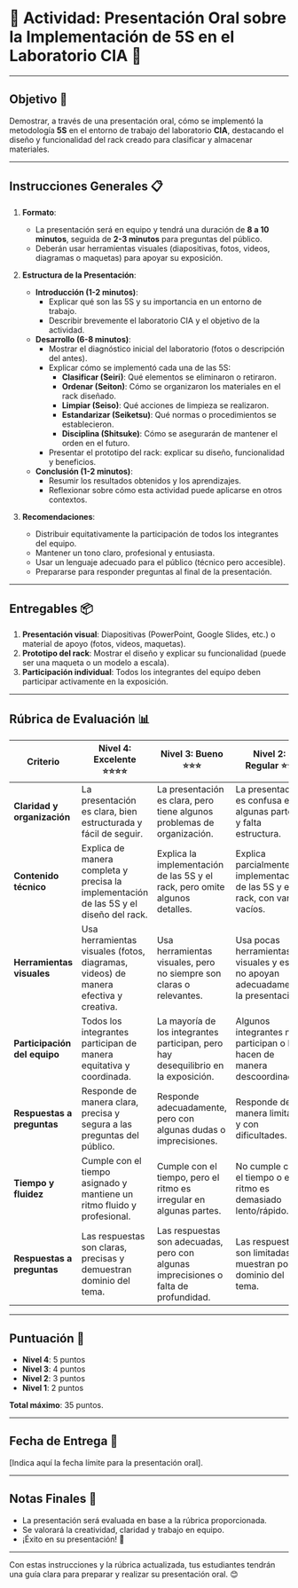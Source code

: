 # 🎤 Actividad: Presentación Oral sobre la Implementación de 5S en el Laboratorio CIA 🧪

---

## **Objetivo** 🎯  
Demostrar, a través de una presentación oral, cómo se implementó la metodología **5S** en el entorno de trabajo del laboratorio **CIA**, destacando el diseño y funcionalidad del rack creado para clasificar y almacenar materiales.

---

## **Instrucciones Generales** 📋

1. **Formato**:  
   - La presentación será en equipo y tendrá una duración de **8 a 10 minutos**, seguida de **2-3 minutos** para preguntas del público.  
   - Deberán usar herramientas visuales (diapositivas, fotos, videos, diagramas o maquetas) para apoyar su exposición.  

2. **Estructura de la Presentación**:  
   - **Introducción (1-2 minutos)**:  
     - Explicar qué son las 5S y su importancia en un entorno de trabajo.  
     - Describir brevemente el laboratorio CIA y el objetivo de la actividad.  
   - **Desarrollo (6-8 minutos)**:  
     - Mostrar el diagnóstico inicial del laboratorio (fotos o descripción del antes).  
     - Explicar cómo se implementó cada una de las 5S:  
       - **Clasificar (Seiri)**: Qué elementos se eliminaron o retiraron.  
       - **Ordenar (Seiton)**: Cómo se organizaron los materiales en el rack diseñado.  
       - **Limpiar (Seiso)**: Qué acciones de limpieza se realizaron.  
       - **Estandarizar (Seiketsu)**: Qué normas o procedimientos se establecieron.  
       - **Disciplina (Shitsuke)**: Cómo se asegurarán de mantener el orden en el futuro.  
     - Presentar el prototipo del rack: explicar su diseño, funcionalidad y beneficios.  
   - **Conclusión (1-2 minutos)**:  
     - Resumir los resultados obtenidos y los aprendizajes.  
     - Reflexionar sobre cómo esta actividad puede aplicarse en otros contextos.  

3. **Recomendaciones**:  
   - Distribuir equitativamente la participación de todos los integrantes del equipo.  
   - Mantener un tono claro, profesional y entusiasta.  
   - Usar un lenguaje adecuado para el público (técnico pero accesible).  
   - Prepararse para responder preguntas al final de la presentación.  

---

## **Entregables** 📦

1. **Presentación visual**: Diapositivas (PowerPoint, Google Slides, etc.) o material de apoyo (fotos, videos, maquetas).  
2. **Prototipo del rack**: Mostrar el diseño y explicar su funcionalidad (puede ser una maqueta o un modelo a escala).  
3. **Participación individual**: Todos los integrantes del equipo deben participar activamente en la exposición.  

---

## **Rúbrica de Evaluación** 📊

| **Criterio**               | **Nivel 4: Excelente** ⭐⭐⭐⭐                                                                 | **Nivel 3: Bueno** ⭐⭐⭐                                                                 | **Nivel 2: Regular** ⭐⭐                                                              | **Nivel 1: Deficiente** ⭐                                                          |
|----------------------------|---------------------------------------------------------------------------------------|-----------------------------------------------------------------------------------|-----------------------------------------------------------------------------------|-----------------------------------------------------------------------------------|
| **Claridad y organización** | La presentación es clara, bien estructurada y fácil de seguir.                        | La presentación es clara, pero tiene algunos problemas de organización.            | La presentación es confusa en algunas partes y falta estructura.                  | La presentación es desorganizada y difícil de seguir.                             |
| **Contenido técnico**       | Explica de manera completa y precisa la implementación de las 5S y el diseño del rack.| Explica la implementación de las 5S y el rack, pero omite algunos detalles.       | Explica parcialmente la implementación de las 5S y el rack, con varios vacíos.    | No explica adecuadamente la implementación de las 5S ni el diseño del rack.       |
| **Herramientas visuales**   | Usa herramientas visuales (fotos, diagramas, videos) de manera efectiva y creativa.  | Usa herramientas visuales, pero no siempre son claras o relevantes.               | Usa pocas herramientas visuales y estas no apoyan adecuadamente la presentación.  | No usa herramientas visuales o estas son irrelevantes.                            |
| **Participación del equipo**| Todos los integrantes participan de manera equitativa y coordinada.                  | La mayoría de los integrantes participan, pero hay desequilibrio en la exposición.| Algunos integrantes no participan o lo hacen de manera descoordinada.             | Solo uno o dos integrantes participan, y no hay coordinación en el equipo.        |
| **Respuestas a preguntas**  | Responde de manera clara, precisa y segura a las preguntas del público.               | Responde adecuadamente, pero con algunas dudas o imprecisiones.                   | Responde de manera limitada y con dificultades.                                   | No responde adecuadamente a las preguntas o evade las respuestas.                 |
| **Tiempo y fluidez**        | Cumple con el tiempo asignado y mantiene un ritmo fluido y profesional.               | Cumple con el tiempo, pero el ritmo es irregular en algunas partes.               | No cumple con el tiempo o el ritmo es demasiado lento/rápido.                     | No cumple con el tiempo y la presentación es incoherente.                         |
| **Respuestas a preguntas**  | Las respuestas son claras, precisas y demuestran dominio del tema.                   | Las respuestas son adecuadas, pero con algunas imprecisiones o falta de profundidad.| Las respuestas son limitadas y muestran poco dominio del tema.                    | Las respuestas son confusas, incorrectas o evaden la pregunta.                    |

---

## **Puntuación** 📝

- **Nivel 4**: 5 puntos  
- **Nivel 3**: 4 puntos  
- **Nivel 2**: 3 puntos  
- **Nivel 1**: 2 puntos  

**Total máximo**: 35 puntos.  

---

## **Fecha de Entrega** 📅  
[Indica aquí la fecha límite para la presentación oral].  

---

## **Notas Finales** 📌  
- La presentación será evaluada en base a la rúbrica proporcionada.  
- Se valorará la creatividad, claridad y trabajo en equipo.  
- ¡Éxito en su presentación! 🚀  

---

Con estas instrucciones y la rúbrica actualizada, tus estudiantes tendrán una guía clara para preparar y realizar su presentación oral. 😊  
